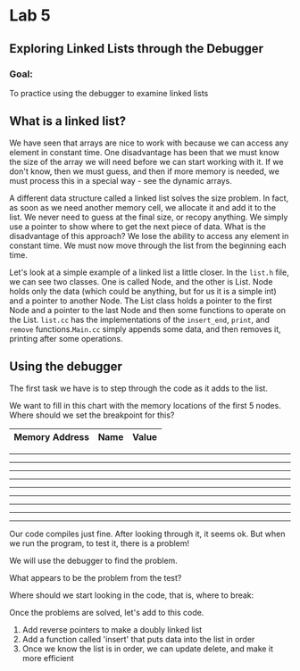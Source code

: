 # Lab 5

## Exploring Linked Lists through the Debugger

### Goal:
  To practice using the debugger to examine linked lists

## What is a linked list?

We have seen that arrays are nice to work with because we can access any element in constant time. One disadvantage has been that we must know the size of the array we will need before we can start working with it. If we don't know, then we must guess, and then if more memory is needed, we must process this in a special way - see the dynamic arrays.

A different data structure called a linked list solves the size problem. In fact, as soon as we need another memory cell, we allocate it and add it to the list. We never need to guess at the final size, or recopy anything. We simply use a pointer to show where to get the next piece of data. What is the disadvantage of this approach? We lose the ability to access any element in constant time. We must now move through the list from the beginning each time.

Let's look at a simple example of a linked list a little closer.
In the `list.h` file, we can see two classes. One is called Node, and the other is List. Node holds only the data (which could be anything, but for us it is a simple int) and a pointer to another Node.  The List class holds a pointer to the first Node and a pointer to the last Node and then some functions to operate on the List. `list.cc` has the implementations of the `insert_end`, `print`, and `remove` functions.`Main.cc` simply appends some data, and then removes it, printing after some operations.


## Using the debugger

The first task we have is to step through the code as it adds to the list.

We want to fill in this chart with the memory locations of the first 5 nodes.  Where should we set the breakpoint for this?

Memory Address | Name | Value
-------------- | ---- | -----


--------------------


--------------------


--------------------


--------------------


--------------------


--------------------


--------------------


--------------------


--------------------



Our code compiles just fine.  After looking through it, it seems ok.  But when we run the program, to test it, there is a problem!

We will use the debugger to find the problem.

What appears to be the problem from the test?

Where should we start looking in the code, that is, where to break:




Once the problems are solved, let's add to this code.

1. Add reverse pointers to make a doubly linked list
2. Add a function called 'insert' that puts data into the list in order
3. Once we know the list is in order, we can update delete, and make it more efficient
